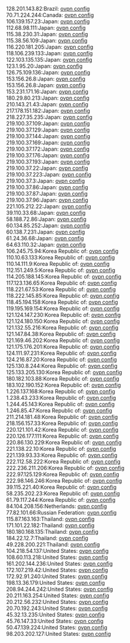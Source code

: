 128.201.143.82:Brazil: [ovpn config](vpn/128_201_143_82.ovpn)  
70.71.224.244:Canada: [ovpn config](vpn/70_71_224_244.ovpn)  
106.139.157.23:Japan: [ovpn config](vpn/106_139_157_23.ovpn)  
112.68.98.111:Japan: [ovpn config](vpn/112_68_98_111.ovpn)  
115.38.230.31:Japan: [ovpn config](vpn/115_38_230_31.ovpn)  
115.38.56.109:Japan: [ovpn config](vpn/115_38_56_109.ovpn)  
116.220.181.205:Japan: [ovpn config](vpn/116_220_181_205.ovpn)  
118.106.239.133:Japan: [ovpn config](vpn/118_106_239_133.ovpn)  
122.103.135.135:Japan: [ovpn config](vpn/122_103_135_135.ovpn)  
123.1.95.20:Japan: [ovpn config](vpn/123_1_95_20.ovpn)  
126.75.109.136:Japan: [ovpn config](vpn/126_75_109_136.ovpn)  
153.156.26.8:Japan: [ovpn config](vpn/153_156_26_8.ovpn)  
153.156.26.8:Japan: [ovpn config](vpn/153_156_26_8.ovpn)  
153.231.171.16:Japan: [ovpn config](vpn/153_231_171_16.ovpn)  
180.29.80.213:Japan: [ovpn config](vpn/180_29_80_213.ovpn)  
210.143.21.43:Japan: [ovpn config](vpn/210_143_21_43.ovpn)  
217.178.151.182:Japan: [ovpn config](vpn/217_178_151_182.ovpn)  
218.227.35.235:Japan: [ovpn config](vpn/218_227_35_235.ovpn)  
219.100.37.109:Japan: [ovpn config](vpn/219_100_37_109.ovpn)  
219.100.37.129:Japan: [ovpn config](vpn/219_100_37_129.ovpn)  
219.100.37.144:Japan: [ovpn config](vpn/219_100_37_144.ovpn)  
219.100.37.169:Japan: [ovpn config](vpn/219_100_37_169.ovpn)  
219.100.37.172:Japan: [ovpn config](vpn/219_100_37_172.ovpn)  
219.100.37.176:Japan: [ovpn config](vpn/219_100_37_176.ovpn)  
219.100.37.193:Japan: [ovpn config](vpn/219_100_37_193.ovpn)  
219.100.37.22:Japan: [ovpn config](vpn/219_100_37_22.ovpn)  
219.100.37.223:Japan: [ovpn config](vpn/219_100_37_223.ovpn)  
219.100.37.3:Japan: [ovpn config](vpn/219_100_37_3.ovpn)  
219.100.37.86:Japan: [ovpn config](vpn/219_100_37_86.ovpn)  
219.100.37.87:Japan: [ovpn config](vpn/219_100_37_87.ovpn)  
219.100.37.96:Japan: [ovpn config](vpn/219_100_37_96.ovpn)  
221.105.212.22:Japan: [ovpn config](vpn/221_105_212_22.ovpn)  
39.110.33.68:Japan: [ovpn config](vpn/39_110_33_68.ovpn)  
58.188.72.86:Japan: [ovpn config](vpn/58_188_72_86.ovpn)  
60.134.85.252:Japan: [ovpn config](vpn/60_134_85_252.ovpn)  
60.138.7.231:Japan: [ovpn config](vpn/60_138_7_231.ovpn)  
61.24.36.68:Japan: [ovpn config](vpn/61_24_36_68.ovpn)  
64.63.110.32:Japan: [ovpn config](vpn/64_63_110_32.ovpn)  
106.245.75.94:Korea Republic of: [ovpn config](vpn/106_245_75_94.ovpn)  
110.10.63.133:Korea Republic of: [ovpn config](vpn/110_10_63_133.ovpn)  
110.14.111.9:Korea Republic of: [ovpn config](vpn/110_14_111_9.ovpn)  
112.151.249.5:Korea Republic of: [ovpn config](vpn/112_151_249_5.ovpn)  
114.205.188.145:Korea Republic of: [ovpn config](vpn/114_205_188_145.ovpn)  
117.123.136.65:Korea Republic of: [ovpn config](vpn/117_123_136_65.ovpn)  
118.221.67.53:Korea Republic of: [ovpn config](vpn/118_221_67_53.ovpn)  
118.222.145.85:Korea Republic of: [ovpn config](vpn/118_222_145_85.ovpn)  
118.45.194.158:Korea Republic of: [ovpn config](vpn/118_45_194_158.ovpn)  
119.195.169.154:Korea Republic of: [ovpn config](vpn/119_195_169_154.ovpn)  
121.124.147.230:Korea Republic of: [ovpn config](vpn/121_124_147_230.ovpn)  
121.124.180.150:Korea Republic of: [ovpn config](vpn/121_124_180_150.ovpn)  
121.132.55.216:Korea Republic of: [ovpn config](vpn/121_132_55_216.ovpn)  
121.147.84.38:Korea Republic of: [ovpn config](vpn/121_147_84_38.ovpn)  
121.169.46.202:Korea Republic of: [ovpn config](vpn/121_169_46_202.ovpn)  
121.175.176.201:Korea Republic of: [ovpn config](vpn/121_175_176_201.ovpn)  
124.111.97.231:Korea Republic of: [ovpn config](vpn/124_111_97_231.ovpn)  
124.216.87.20:Korea Republic of: [ovpn config](vpn/124_216_87_20.ovpn)  
125.130.8.244:Korea Republic of: [ovpn config](vpn/125_130_8_244.ovpn)  
125.133.205.130:Korea Republic of: [ovpn config](vpn/125_133_205_130.ovpn)  
180.182.103.88:Korea Republic of: [ovpn config](vpn/180_182_103_88.ovpn)  
183.102.190.152:Korea Republic of: [ovpn config](vpn/183_102_190_152.ovpn)  
1.226.137.168:Korea Republic of: [ovpn config](vpn/1_226_137_168.ovpn)  
1.238.43.233:Korea Republic of: [ovpn config](vpn/1_238_43_233.ovpn)  
1.244.45.143:Korea Republic of: [ovpn config](vpn/1_244_45_143.ovpn)  
1.246.85.47:Korea Republic of: [ovpn config](vpn/1_246_85_47.ovpn)  
211.214.181.48:Korea Republic of: [ovpn config](vpn/211_214_181_48.ovpn)  
218.156.157.33:Korea Republic of: [ovpn config](vpn/218_156_157_33.ovpn)  
220.121.101.42:Korea Republic of: [ovpn config](vpn/220_121_101_42.ovpn)  
220.126.177.111:Korea Republic of: [ovpn config](vpn/220_126_177_111.ovpn)  
220.86.130.229:Korea Republic of: [ovpn config](vpn/220_86_130_229.ovpn)  
221.138.22.10:Korea Republic of: [ovpn config](vpn/221_138_22_10.ovpn)  
221.139.93.33:Korea Republic of: [ovpn config](vpn/221_139_93_33.ovpn)  
222.112.58.222:Korea Republic of: [ovpn config](vpn/222_112_58_222.ovpn)  
222.236.211.206:Korea Republic of: [ovpn config](vpn/222_236_211_206.ovpn)  
222.97.125.129:Korea Republic of: [ovpn config](vpn/222_97_125_129.ovpn)  
222.98.146.246:Korea Republic of: [ovpn config](vpn/222_98_146_246.ovpn)  
39.115.221.40:Korea Republic of: [ovpn config](vpn/39_115_221_40.ovpn)  
58.235.202.23:Korea Republic of: [ovpn config](vpn/58_235_202_23.ovpn)  
61.79.117.244:Korea Republic of: [ovpn config](vpn/61_79_117_244.ovpn)  
84.104.208.156:Netherlands: [ovpn config](vpn/84_104_208_156.ovpn)  
77.82.101.66:Russian Federation: [ovpn config](vpn/77_82_101_66.ovpn)  
115.87.163.163:Thailand: [ovpn config](vpn/115_87_163_163.ovpn)  
171.101.22.182:Thailand: [ovpn config](vpn/171_101_22_182.ovpn)  
180.180.168.135:Thailand: [ovpn config](vpn/180_180_168_135.ovpn)  
184.22.12.7:Thailand: [ovpn config](vpn/184_22_12_7.ovpn)  
49.228.200.221:Thailand: [ovpn config](vpn/49_228_200_221.ovpn)  
104.218.54.137:United States: [ovpn config](vpn/104_218_54_137.ovpn)  
108.60.113.218:United States: [ovpn config](vpn/108_60_113_218.ovpn)  
161.202.144.236:United States: [ovpn config](vpn/161_202_144_236.ovpn)  
172.107.219.42:United States: [ovpn config](vpn/172_107_219_42.ovpn)  
172.92.91.240:United States: [ovpn config](vpn/172_92_91_240.ovpn)  
198.13.36.179:United States: [ovpn config](vpn/198_13_36_179.ovpn)  
208.94.244.242:United States: [ovpn config](vpn/208_94_244_242.ovpn)  
20.211.163.254:United States: [ovpn config](vpn/20_211_163_254.ovpn)  
20.212.56.232:United States: [ovpn config](vpn/20_212_56_232.ovpn)  
20.70.192.243:United States: [ovpn config](vpn/20_70_192_243.ovpn)  
45.32.13.235:United States: [ovpn config](vpn/45_32_13_235.ovpn)  
45.76.147.33:United States: [ovpn config](vpn/45_76_147_33.ovpn)  
50.47.139.224:United States: [ovpn config](vpn/50_47_139_224.ovpn)  
98.203.202.127:United States: [ovpn config](vpn/98_203_202_127.ovpn)  
